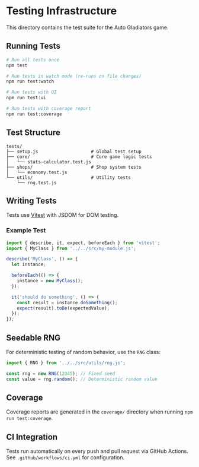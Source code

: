 # Testing Infrastructure

This directory contains the test suite for the Auto Gladiators game.

## Running Tests

```bash
# Run all tests once
npm test

# Run tests in watch mode (re-runs on file changes)
npm run test:watch

# Run tests with UI
npm run test:ui

# Run tests with coverage report
npm run test:coverage
```

## Test Structure

```
tests/
├── setup.js                    # Global test setup
├── core/                       # Core game logic tests
│   └── stats-calculator.test.js
├── shops/                      # Shop system tests
│   └── economy.test.js
└── utils/                      # Utility tests
    └── rng.test.js
```

## Writing Tests

Tests use [Vitest](https://vitest.dev/) with JSDOM for DOM testing.

### Example Test

```javascript
import { describe, it, expect, beforeEach } from 'vitest';
import { MyClass } from '../../src/my-module.js';

describe('MyClass', () => {
  let instance;

  beforeEach(() => {
    instance = new MyClass();
  });

  it('should do something', () => {
    const result = instance.doSomething();
    expect(result).toBe(expectedValue);
  });
});
```

## Seedable RNG

For deterministic testing of random behavior, use the `RNG` class:

```javascript
import { RNG } from '../../src/utils/rng.js';

const rng = new RNG(12345); // Fixed seed
const value = rng.random(); // Deterministic random value
```

## Coverage

Coverage reports are generated in the `coverage/` directory when running `npm run test:coverage`.

## CI Integration

Tests run automatically on every push and pull request via GitHub Actions. See `.github/workflows/ci.yml` for configuration.
